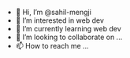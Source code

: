 - 👋 Hi, I’m @sahil-mengji
- 👀 I’m interested in web dev
- 🌱 I’m currently learning web dev
- 💞️ I’m looking to collaborate on ...
- 📫 How to reach me ...

<!---
sahil-mengji/sahil-mengji is a ✨ special ✨ repository because its `README.md` (this file) appears on your GitHub profile.
You can click the Preview link to take a look at your changes.
--->
